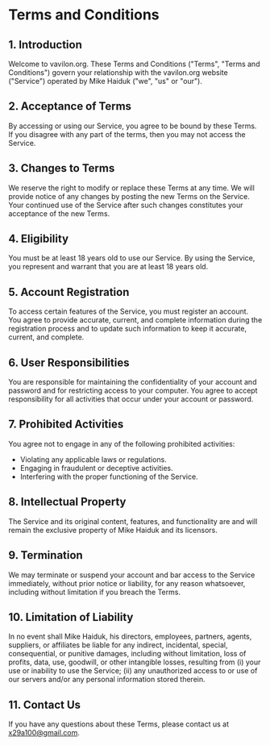 # Terms and Conditions

## 1. Introduction
Welcome to vavilon.org. These Terms and Conditions ("Terms", "Terms and Conditions") govern your relationship with the vavilon.org website ("Service") operated by Mike Haiduk ("we", "us" or "our").

## 2. Acceptance of Terms
By accessing or using our Service, you agree to be bound by these Terms. If you disagree with any part of the terms, then you may not access the Service.

## 3. Changes to Terms
We reserve the right to modify or replace these Terms at any time. We will provide notice of any changes by posting the new Terms on the Service. Your continued use of the Service after such changes constitutes your acceptance of the new Terms.

## 4. Eligibility
You must be at least 18 years old to use our Service. By using the Service, you represent and warrant that you are at least 18 years old.

## 5. Account Registration
To access certain features of the Service, you must register an account. You agree to provide accurate, current, and complete information during the registration process and to update such information to keep it accurate, current, and complete.

## 6. User Responsibilities
You are responsible for maintaining the confidentiality of your account and password and for restricting access to your computer. You agree to accept responsibility for all activities that occur under your account or password.

## 7. Prohibited Activities
You agree not to engage in any of the following prohibited activities:
- Violating any applicable laws or regulations.
- Engaging in fraudulent or deceptive activities.
- Interfering with the proper functioning of the Service.

## 8. Intellectual Property
The Service and its original content, features, and functionality are and will remain the exclusive property of Mike Haiduk and its licensors.

## 9. Termination
We may terminate or suspend your account and bar access to the Service immediately, without prior notice or liability, for any reason whatsoever, including without limitation if you breach the Terms.

## 10. Limitation of Liability
In no event shall Mike Haiduk, his directors, employees, partners, agents, suppliers, or affiliates be liable for any indirect, incidental, special, consequential, or punitive damages, including without limitation, loss of profits, data, use, goodwill, or other intangible losses, resulting from (i) your use or inability to use the Service; (ii) any unauthorized access to or use of our servers and/or any personal information stored therein.

## 11. Contact Us
If you have any questions about these Terms, please contact us at x29a100@gmail.com.